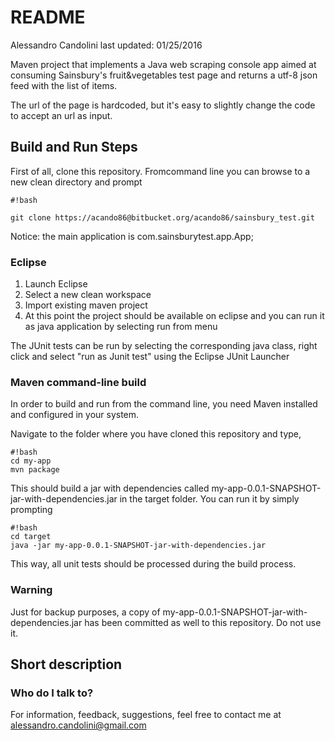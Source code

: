 # README #

Alessandro Candolini
last updated: 01/25/2016

Maven project that implements a Java web scraping console app aimed at consuming Sainsbury's fruit&vegetables test page and returns a utf-8 json feed with the list of items. 


The url of the page is hardcoded, but it's easy to slightly change the code to accept an url as input.


## Build and Run Steps ##

First of all, clone this repository.
Fromcommand line you can browse to a new clean directory and prompt

```
#!bash

git clone https://acando86@bitbucket.org/acando86/sainsbury_test.git
```

Notice: the main application is com.sainsburytest.app.App;
### Eclipse ###

1. Launch Eclipse
1. Select a new clean workspace
1. Import existing maven project
1. At this point the project should be available on eclipse and you can run it as java application by selecting run from menu 

The JUnit tests can be run by selecting the corresponding java class, right click and select "run as Junit test" using the Eclipse JUnit Launcher 

### Maven command-line build ###

In order to build and run from the command line, you need Maven installed and configured in your system.

Navigate to the folder where you have cloned this repository and type, 
```
#!bash
cd my-app
mvn package
```

This should build a jar with dependencies called my-app-0.0.1-SNAPSHOT-jar-with-dependencies.jar  in the target folder. 
You can run it by simply prompting 
```
#!bash
cd target
java -jar my-app-0.0.1-SNAPSHOT-jar-with-dependencies.jar

```

This way, all unit tests should be processed during the build process. 


### Warning ###

Just for backup purposes, a copy of my-app-0.0.1-SNAPSHOT-jar-with-dependencies.jar has been committed as well to this repository. Do not use it. 

## Short description ##


### Who do I talk to? ###

For information, feedback, suggestions, feel free to contact me at alessandro.candolini@gmail.com